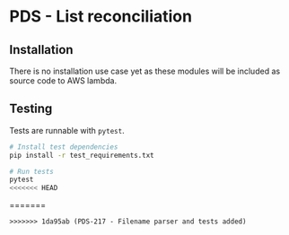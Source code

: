 # PDS - List reconciliation


## Installation
There is no installation use case yet as these modules will be included as source code to AWS lambda.


## Testing
Tests are runnable with `pytest`.

```bash
# Install test dependencies
pip install -r test_requirements.txt

# Run tests
pytest
<<<<<<< HEAD
```




=======
```
>>>>>>> 1da95ab (PDS-217 - Filename parser and tests added)
